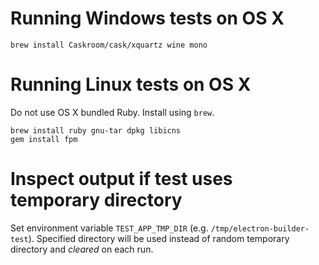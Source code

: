 # Running Windows tests on OS X

```
brew install Caskroom/cask/xquartz wine mono
```

# Running Linux tests on OS X
Do not use OS X bundled Ruby. Install using `brew`.

```
brew install ruby gnu-tar dpkg libicns
gem install fpm
```

# Inspect output if test uses temporary directory
Set environment variable `TEST_APP_TMP_DIR` (e.g. `/tmp/electron-builder-test`).
Specified directory will be used instead of random temporary directory and *cleared* on each run.